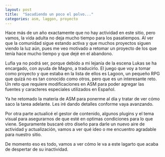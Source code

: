 ```yaml
---
layout: post
title:  "Sacudiendo un poco el polvo..."
categories: asm, laggon, proyecto
---
```


Hace más de un año exactamente que no hay actividad en este sitio, pero vamos, la vida adulta no deja mucho tiempo para los pasatiempos.  Al ver que la comunidad sigue estando activa y que muchos proyectos siguen viendo la luz aún, pues me veo motivado a retomar un proyecto de los que tenía hace mucho tiempo y que dejé en el abandono.

Lufia ya no podrá ser, porque debido a mi lejanía de la escena Lukas se ha encargado, con ayuda de Magno, a traducirlo. El juego que voy a tomar como proyecto y que estaba en la lista de ellos es Lagoon, un pequeño RPG que quizá no es tan conocido como otros, pero que es un interesante reto. Un reto que requiere modificaciones en ASM para poder agregar las fuentes y caracteres especiales utilizados en Español.

Ya he retomado la materia de ASM para ponerme al día y tratar de ver cómo saco la tarea adelante. Les iré dando detalles conforme vaya avanzando.

Por otra parte actualicé el gestor de contenido, algunos plugins y el tema visual para asegurarnos de que esté en optimas condiciones para lo que viene.  Seguramente buscaré otro diseño para darle un nuevo aire de actividad y actualización, vamos a ver qué ideo o me encuentro agradable para nuestro sitio.

De momento eso es todo, vamos a ver cómo le va a este lagarto que acaba de despertar de su inactividad.
